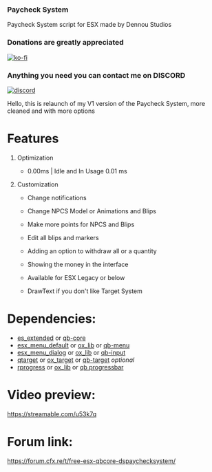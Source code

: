 ### Paycheck System
Paycheck System script for ESX made by Dennou Studios


### Donations are **greatly** appreciated
[![ko-fi](https://ko-fi.com/img/githubbutton_sm.svg)](https://ko-fi.com/dennoustudio)

### Anything you need you can contact me on DISCORD
[![discord](https://icon-library.com/images/discord-icon-png/discord-icon-png-0.jpg)](https://discord.gg/9Sd6Tf4FfY)


Hello, this is relaunch of my V1 version of the Paycheck System, more cleaned and with more options

# Features

1. Optimization

    -  0.00ms | Idle and In Usage 0.01 ms 

2. Customization

    - Change notifications

    - Change NPCS Model or Animations and Blips

    - Make more points for NPCS and Blips

    - Edit all blips and markers

    - Adding an option to withdraw all or a quantity

    - Showing the money in the interface

    - Available for ESX Legacy or below

    - DrawText if you don't like Target System



# Dependencies:
 * [es_extended](https://github.com/esx-framework/esx-legacy/tree/main/%5Besx%5D/es_extended) or [qb-core](https://github.com/qbcore-framework/qb-core)
 * [esx_menu_default](https://github.com/esx-framework/esx-legacy/tree/main/%5Besx%5D/esx_menu_default) or [ox_lib](https://github.com/overextended/ox_lib) or [qb-menu](https://github.com/qbcore-framework/qb-menu)
 * [esx_menu_dialog](https://github.com/esx-framework/esx-legacy/tree/main/%5Besx%5D/esx_menu_dialog) or [ox_lib](https://github.com/overextended/ox_lib) or [qb-input](https://github.com/qbcore-framework/qb-input)
 * [qtarget](https://forum.cfx.re/t/qtarget-a-re-written-and-optimised-third-eye-solution/3984356) or [ox_target](https://github.com/overextended/ox_target) or [qb-target](https://github.com/qbcore-framework/qb-target) *optional*
 * [rprogress](https://forum.cfx.re/t/release-standalone-rprogress-customisable-radial-progress-bars/1630655) or [ox_lib](https://github.com/overextended/ox_lib) or [qb progressbar](https://github.com/qbcore-framework/progressbar)

# Video preview:
https://streamable.com/u53k7q

# Forum link:
https://forum.cfx.re/t/free-esx-qbcore-dspaychecksystem/
